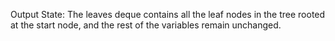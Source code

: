 Output State: The leaves deque contains all the leaf nodes in the tree rooted at the start node, and the rest of the variables remain unchanged.